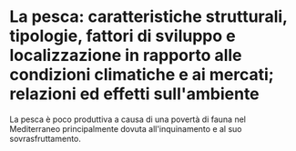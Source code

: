 # La pesca: caratteristiche strutturali, tipologie, fattori di sviluppo e localizzazione in rapporto alle condizioni climatiche e ai mercati; relazioni ed effetti sull'ambiente

La pesca è poco produttiva a causa di una povertà di fauna nel Mediterraneo
principalmente dovuta all'inquinamento e al suo sovrasfruttamento.
